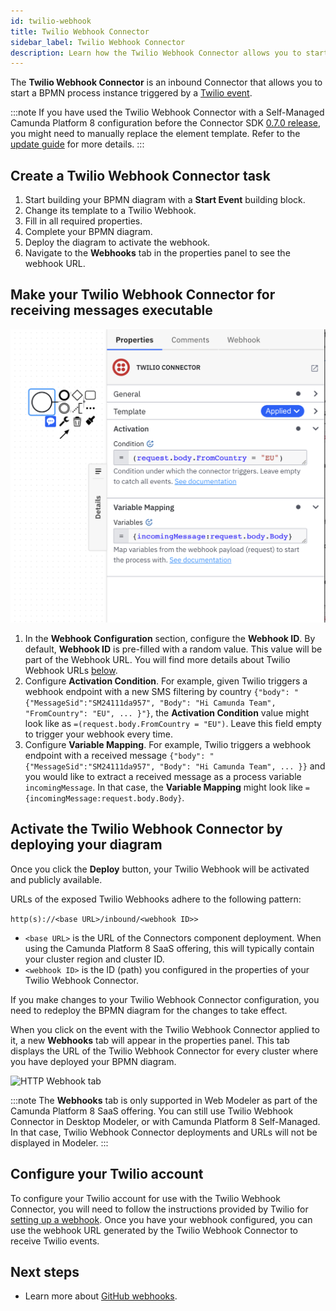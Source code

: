```yaml
---
id: twilio-webhook
title: Twilio Webhook Connector
sidebar_label: Twilio Webhook Connector
description: Learn how the Twilio Webhook Connector allows you to start a BPMN process instance triggered by a Twilio event.
---
```


The **Twilio Webhook Connector** is an inbound Connector that allows you to start a BPMN process instance triggered by a [Twilio event](https://www.twilio.com/docs/usage/webhooks).

:::note
If you have used the Twilio Webhook Connector with a Self-Managed Camunda Platform 8 configuration before the Connector SDK [0.7.0 release](https://github.com/camunda/connector-sdk/releases/tag/0.7.0), you might need to manually replace the element template.
Refer to the [update guide](/guides/update-guide/connectors/060-to-070.md) for more details.
:::

## Create a Twilio Webhook Connector task

1. Start building your BPMN diagram with a **Start Event** building block.
2. Change its template to a Twilio Webhook.
3. Fill in all required properties.
4. Complete your BPMN diagram.
5. Deploy the diagram to activate the webhook.
6. Navigate to the **Webhooks** tab in the properties panel to see the webhook URL.

## Make your Twilio Webhook Connector for receiving messages executable

![Twilio Webhook Connector](../img/connectors-twilio-webhook-configuration.png)

1. In the **Webhook Configuration** section, configure the **Webhook ID**. By default, **Webhook ID** is pre-filled with a random value. This value will be part of the Webhook URL. You will find more details about Twilio Webhook URLs [below](#activate-the-twilio-webhook-connector-by-deploying-your-diagram).
2. Configure **Activation Condition**. For example, given Twilio triggers a webhook endpoint with a new SMS filtering by country `{"body": "{"MessageSid":"SM24111da957", "Body": "Hi Camunda Team", "FromCountry": "EU", ... }"}`, the **Activation Condition** value might look like as `=(request.body.FromCountry = "EU")`. Leave this field empty to trigger your webhook every time.
3. Configure **Variable Mapping**. For example, Twilio triggers a webhook endpoint with a received message `{"body": "{"MessageSid":"SM24111da957", "Body": "Hi Camunda Team", ... }}` and you would like to extract a received message as a process variable `incomingMessage`. In that case, the **Variable Mapping** might look like `={incomingMessage:request.body.Body}`.

## Activate the Twilio Webhook Connector by deploying your diagram

Once you click the **Deploy** button, your Twilio Webhook will be activated and publicly available.

URLs of the exposed Twilio Webhooks adhere to the following pattern:

`http(s)://<base URL>/inbound/<webhook ID>>`

- `<base URL>` is the URL of the Connectors component deployment. When using the Camunda Platform 8 SaaS offering, this will typically contain your cluster region and cluster ID.
- `<webhook ID>` is the ID (path) you configured in the properties of your Twilio Webhook Connector.

If you make changes to your Twilio Webhook Connector configuration, you need to redeploy the BPMN diagram for the changes to take effect.

When you click on the event with the Twilio Webhook Connector applied to it, a new **Webhooks** tab will appear in the properties panel.
This tab displays the URL of the Twilio Webhook Connector for every cluster where you have deployed your BPMN diagram.

![HTTP Webhook tab](../img/use-inbound-connector-webhooks-tab.png)

:::note
The **Webhooks** tab is only supported in Web Modeler as part of the Camunda Platform 8 SaaS offering.
You can still use Twilio Webhook Connector in Desktop Modeler, or with Camunda Platform 8 Self-Managed.
In that case, Twilio Webhook Connector deployments and URLs will not be displayed in Modeler.
:::

## Configure your Twilio account

To configure your Twilio account for use with the Twilio Webhook Connector, you will need to follow the instructions provided by Twilio for [setting up a webhook](https://www.twilio.com/docs/usage/webhooks/getting-started-twilio-webhooks). Once you have your webhook configured, you can use the webhook URL generated by the Twilio Webhook Connector to receive Twilio events.

## Next steps

- Learn more about [GitHub webhooks](https://docs.github.com/en/developers/webhooks-and-events/webhooks/about-webhooks).
